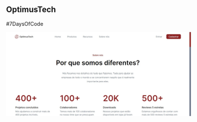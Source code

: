 ## OptimusTech

#7DaysOfCode

<img src="assets/img/Captura de tela 2023-02-10 145930.jpg" alt="Screamshot 1 do projeto"></img>
